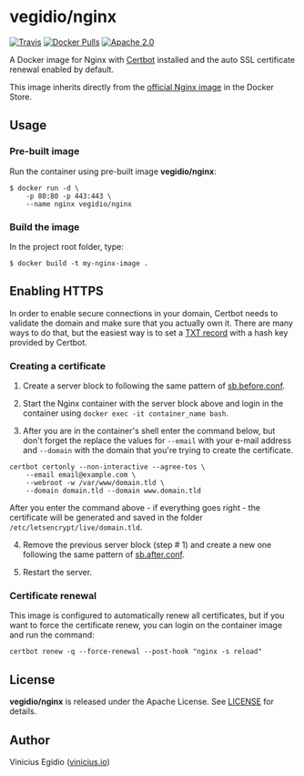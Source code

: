 # vegidio/nginx

[![Travis](https://img.shields.io/travis/vegidio/docker-nginx.svg)](https://travis-ci.org/vegidio/docker-nginx/)
[![Docker Pulls](https://img.shields.io/docker/pulls/vegidio/nginx.svg)](https://store.docker.com/community/images/vegidio/nginx)
[![Apache 2.0](https://img.shields.io/badge/license-Apache_License_2.0-blue.svg)](http://www.apache.org/licenses/LICENSE-2.0)

A Docker image for Nginx with [Certbot](https://certbot.eff.org) installed and the auto SSL certificate renewal enabled by default.

This image inherits directly from the [official Nginx image](https://store.docker.com/images/nginx) in the Docker Store.

## Usage

### Pre-built image

Run the container using pre-built image **vegidio/nginx**:

```
$ docker run -d \
    -p 80:80 -p 443:443 \
    --name nginx vegidio/nginx
```

### Build the image

In the project root folder, type:

```
$ docker build -t my-nginx-image .
```

## Enabling HTTPS

In order to enable secure connections in your domain, Certbot needs to validate the domain and make sure that you actually own it. There are many ways to do that, but the easiest way is to set a [TXT record](https://en.wikipedia.org/wiki/TXT_record) with a hash key provided by Certbot.

### Creating a certificate

1. Create a server block to following the same pattern of [sb.before.conf](https://github.com/vegidio/docker-nginx/blob/master/sb.before.conf).

2. Start the Nginx container with the server block above and login in the container using `docker exec -it container_name bash`.

3. After you are in the container's shell enter the command below, but don't forget the replace the values for `--email` with your e-mail address and `--domain` with the domain that you're trying to create the certificate.

```
certbot certonly --non-interactive --agree-tos \
    --email email@example.com \
    --webroot -w /var/www/domain.tld \
    --domain domain.tld --domain www.domain.tld
```

After you enter the command above - if everything goes right - the certificate will be generated and saved in the folder `/etc/letsencrypt/live/domain.tld`.

4. Remove the previous server block (step # 1) and create a new one following the same pattern of [sb.after.conf](https://github.com/vegidio/docker-nginx/blob/master/sb.after.conf).

5. Restart the server.

### Certificate renewal

This image is configured to automatically renew all certificates, but if you want to force the certificate renew, you can login on the container image and run the command:

`certbot renew -q --force-renewal --post-hook "nginx -s reload"`

## License

**vegidio/nginx** is released under the Apache License. See [LICENSE](LICENSE.txt) for details.

## Author

Vinicius Egidio ([vinicius.io](http://vinicius.io))
